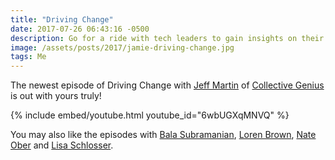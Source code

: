 ```yaml
---
title: "Driving Change"
date: 2017-07-26 06:43:16 -0500
description: Go for a ride with tech leaders to gain insights on their beliefs, habits, routines and influences.
image: /assets/posts/2017/jamie-driving-change.jpg
tags: Me
---
```


The newest episode of Driving Change with [Jeff Martin](https://twitter.com/lead_by_change) of [Collective Genius](http://collective-genius.com) is out with yours truly!

{% include embed/youtube.html youtube_id="6wbUGXqMNVQ" %}

You may also like the episodes with [Bala Subramanian](https://www.youtube.com/watch?v=V78WV2UDY6Y), [Loren Brown](https://www.youtube.com/watch?v=MmLipk_GVSY), [Nate Ober](https://www.youtube.com/watch?v=BYUFos5kmGw) and [Lisa Schlosser](https://www.youtube.com/watch?v=lMwVbsyeSX0).

